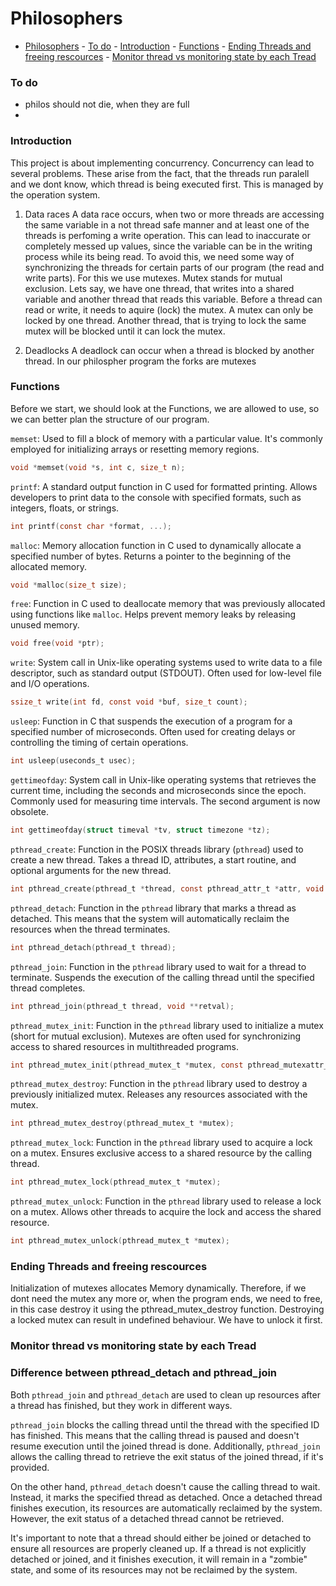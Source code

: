 # Philosophers


- [Philosophers](#philosophers)
		- [To do](#to-do)
		- [Introduction](#introduction)
		- [Functions](#functions)
		- [Ending Threads and freeing rescources](#ending-threads-and-freeing-rescources)
		- [Monitor thread vs monitoring state by each Tread](#monitor-thread-vs-monitoring-state-by-each-tread)

### To do 
- philos should not die, when they are full
- 

### Introduction
This project is about implementing concurrency.
Concurrency can lead to several problems. These arise from the fact, that the threads run paralell and we dont know, which thread is being executed first. This is managed by the operation system.
1. Data races
   A data race occurs, when two or more threads are accessing the same variable in a not thread safe manner and at least one of the threads is perfoming a write operation. This can lead to inaccurate or completely messed up values, since the variable can be in the writing process while its being read.
   To avoid this, we need some way of synchronizing the threads for certain parts of our program (the read and write parts). 
   For this we use mutexes. Mutex stands for mutual exclusion.
   Lets say, we have one thread, that writes into a shared variable and another thread that reads this variable.
   Before a thread can read or write, it needs to aquire (lock) the mutex. A mutex can only be locked by one thread. Another thread, that is trying to lock the same mutex will be blocked until it can lock the mutex. 

2. Deadlocks
   A deadlock can occur when a thread is blocked by another thread. In our philospher program the forks are mutexes 

### Functions
Before we start, we should look at the Functions, we are allowed to use, so we can better plan the structure of our program.

`memset`: Used to fill a block of memory with a particular value. It's commonly employed for initializing arrays or resetting memory regions.  
```c
void *memset(void *s, int c, size_t n);
```

`printf`: A standard output function in C used for formatted printing. Allows developers to print data to the console with specified formats, such as integers, floats, or strings.  
```c
int printf(const char *format, ...);
```

`malloc`: Memory allocation function in C used to dynamically allocate a specified number of bytes. Returns a pointer to the beginning of the allocated memory.  
```c
void *malloc(size_t size);
```

`free`: Function in C used to deallocate memory that was previously allocated using functions like `malloc`. Helps prevent memory leaks by releasing unused memory.  
```c
void free(void *ptr);
```

`write`: System call in Unix-like operating systems used to write data to a file descriptor, such as standard output (STDOUT). Often used for low-level file and I/O operations.  
```c
ssize_t write(int fd, const void *buf, size_t count);
```

`usleep`: Function in C that suspends the execution of a program for a specified number of microseconds. Often used for creating delays or controlling the timing of certain operations.  
```c
int usleep(useconds_t usec);
```

`gettimeofday`: System call in Unix-like operating systems that retrieves the current time, including the seconds and microseconds since the epoch. Commonly used for measuring time intervals. The second argument is now obsolete.  
```c
int gettimeofday(struct timeval *tv, struct timezone *tz);
```

`pthread_create`: Function in the POSIX threads library (`pthread`) used to create a new thread. Takes a thread ID, attributes, a start routine, and optional arguments for the new thread.  
```c
int pthread_create(pthread_t *thread, const pthread_attr_t *attr, void *(*start_routine)(void *), void *arg);
```

`pthread_detach`: Function in the `pthread` library that marks a thread as detached. This means that the system will automatically reclaim the resources when the thread terminates.  
```c
int pthread_detach(pthread_t thread);
```

`pthread_join`: Function in the `pthread` library used to wait for a thread to terminate. Suspends the execution of the calling thread until the specified thread completes.  
```c
int pthread_join(pthread_t thread, void **retval);
```

`pthread_mutex_init`: Function in the `pthread` library used to initialize a mutex (short for mutual exclusion). Mutexes are often used for synchronizing access to shared resources in multithreaded programs.  
```c
int pthread_mutex_init(pthread_mutex_t *mutex, const pthread_mutexattr_t *attr);
```

`pthread_mutex_destroy`: Function in the `pthread` library used to destroy a previously initialized mutex. Releases any resources associated with the mutex.  
```c
int pthread_mutex_destroy(pthread_mutex_t *mutex);
```

`pthread_mutex_lock`: Function in the `pthread` library used to acquire a lock on a mutex. Ensures exclusive access to a shared resource by the calling thread.  
```c
int pthread_mutex_lock(pthread_mutex_t *mutex);
```

`pthread_mutex_unlock`: Function in the `pthread` library used to release a lock on a mutex. Allows other threads to acquire the lock and access the shared resource.  
```c
int pthread_mutex_unlock(pthread_mutex_t *mutex);
```

### Ending Threads and freeing rescources
Initialization of mutexes allocates Memory dynamically.
Therefore, if we dont need the mutex any more or, when the program ends, we need to free, in this case destroy it using the pthread_mutex_destroy function.
Destroying a locked mutex can result in undefined behaviour. We have to unlock it first.

### Monitor thread vs monitoring state by each Tread

### Difference between pthread_detach and pthread_join
Both `pthread_join` and `pthread_detach` are used to clean up resources after a thread has finished, but they work in different ways.

`pthread_join` blocks the calling thread until the thread with the specified ID has finished. This means that the calling thread is paused and doesn't resume execution until the joined thread is done. Additionally, `pthread_join` allows the calling thread to retrieve the exit status of the joined thread, if it's provided.

On the other hand, `pthread_detach` doesn't cause the calling thread to wait. Instead, it marks the specified thread as detached. Once a detached thread finishes execution, its resources are automatically reclaimed by the system. However, the exit status of a detached thread cannot be retrieved.

It's important to note that a thread should either be joined or detached to ensure all resources are properly cleaned up. If a thread is not explicitly detached or joined, and it finishes execution, it will remain in a "zombie" state, and some of its resources may not be reclaimed by the system.
